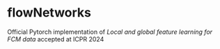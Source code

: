 # flowNetworks
Official Pytorch implementation of *Local and global feature learning for FCM data* accepted at ICPR 2024
